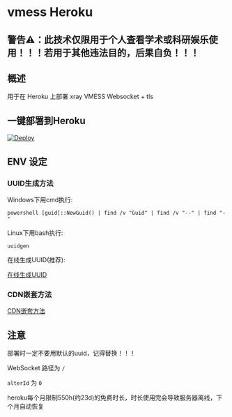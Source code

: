 # vmess Heroku

## 警告⚠：此技术仅限用于个人查看学术或科研娱乐使用！！！若用于其他违法目的，后果自负！！！

## 概述

用于在 Heroku 上部署 xray VMESS Websocket + tls

## 一键部署到Heroku

[![Deploy](https://www.herokucdn.com/deploy/button.png)](https://dashboard.heroku.com/new?template=https://github.com/HXHGTS/vmess-heroku)

## ENV 设定

### UUID生成方法

Windows下用cmd执行:

`powershell [guid]::NewGuid() | find /v "Guid" | find /v "--" | find "-"`

Linux下用bash执行:

`uuidgen`

在线生成UUID(推荐):

<a href="http://tool.pfan.cn/guidgen/create?chkbrace=0&chkhyphen=1&chkupper=0&num=1" target="_blank">在线生成UUID</a>

### CDN嵌套方法

[CDN嵌套方法](https://hxhgts.github.io/xray-websocket-tls-nginx/cdn.html)

## 注意

部署时一定不要用默认的uuid，记得替换！！！

WebSocket 路径为 `/`

`alterId` 为 `0`

heroku每个月限制550h(约23d)的免费时长，时长使用完会导致服务器离线，下个月自动恢复


